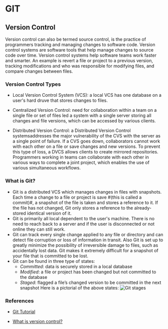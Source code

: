 # GIT

## Version Control
Version control can also be termed source control, is the practice of programmers tracking and managing changes to software code. Version control systems are software tools that help manage changes to source code over time. Version control systems help software teams work faster and smarter. An example is revert a file or project to a previous version, tracking modifications and who was responsible for modifying files, and compare changes between files.

### Version Control Types
- Local Version Control System (VCS): a local VCS has one database on a user's hard druve that stores changes to files.

- Centralized Version Control: need for collaboration within a team on a single file or set of files led a system with a single server storing all changes and file versions, which can be accessed by various clients. 

- Distributed Version Control: a Distributed Version Control systemsaddresses the major vulnerability of the CVS with the server as a single point of failure. If a CVS goes down, collaborators cannot work with each other on a file or save changes and new versions. To prevent this type of loss, a DVCS allows clients to create mirrored repositories. Programmers working in teams can collaborate with each other in various ways to complete a joint project, which enables the use of various simultaneous workflows.

### What is Git?
- Git is a distributed VCS which manages changes in files with snapshots. Each time a change to a file or project is save #(this is called a commit)#, a snapshot of the file is taken and stores a reference to it. If the file has not changed, Git only stores a reference to the already-stored identical version of it.
- Git is primarily all local dependent to the user's machine. There is no need to reach back to a server and if the user is disconnected or not online they can still work.
- Git can track every single change applied to any file or directory and can detect file corruption or loss of information in transit. Also Git is set up to greatly minimize the possibility of irreversible damage to files, such as accidentally lost data. Git makes it extremely difficult for a snapshot of your file that is committed to be lost.
- Git can be found in three type of states:
    - *Committed*: data is securely stored in a local database
    - *Modified*: a file or project has been changed but not committed to the database
    - *Staged*: flagged a file’s changed version to be committed in the next snapshot
Here is a pictorial of the above states:
![Git stages](https://blog.udemy.com/wp-content/uploads/2015/08/image066.png)



















### References
- [Git Tutorial](https://blog.udemy.com/git-tutorial-a-comprehensive-guide/)

- [What is version control?](https://www.atlassian.com/git/tutorials/what-is-version-control)
